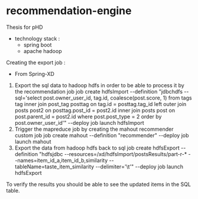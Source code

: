 # recommendation-engine
Thesis for pHD
- technology stack :
  - spring boot
  - apache hadoop


Creating the export job :
- From Spring-XD
1. Export the sql data to hadoop hdfs in order to be able to process it by the recommendation job
  job create hdfsImport --definition "jdbchdfs --sql='select post.owner_user_id, tag.id, coalesce(post.score, 1) from tags tag inner join post_tag posttag on tag.id = posttag.tag_id left outer join posts post2 on posttag.post_id = post2.id inner join posts post on post.parent_id = post2.id where post.post_type = 2 order by post.owner_user_id'" --deploy
  job launch hdfsImport
2. Trigger the mapreduce job by creating the mahout recommender custom job
  job create mahout --definition "recommender" --deploy
  job launch mahout
3. Export the data from hadoop hdfs back to sql
  job create hdfsExport --definition "hdfsjdbc --resources=/xd/hdfsImport/postsResults/part-r-* --names=item_id_a,item_id_b,similarity --tableName=taste_item_similarity --delimiter='\t'" --deploy
  job launch hdfsExport
 
To verify the results you should be able to see the updated items in the SQL table.


